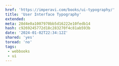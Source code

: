 ```yaml
---
href: 'https://imperavi.com/books/ui-typography/'
title: 'User Interface Typography'
extended: 
meta: 28d4e0a1007970bb5d16222e10fedb14
hash: c9269245772d18c283270f4c81ab593b
date: '2024-01-02T22:34:12Z'
shared: 'yes'
toread: 'no'
tags:
 - webbooks
 - ui
---
```

